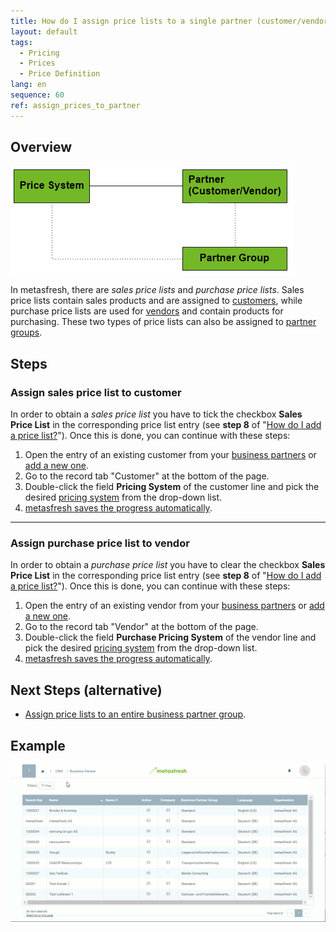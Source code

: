 ```yaml
---
title: How do I assign price lists to a single partner (customer/vendor)?
layout: default
tags:
  - Pricing
  - Prices
  - Price Definition
lang: en
sequence: 60
ref: assign_prices_to_partner
---
```


## Overview
<kbd><img src="assets/price system_assign prices to partner.png" alt="Fig.: Pricing System, Partners and Partner Groups"></kbd>

In metasfresh, there are *sales price lists* and *purchase price lists*. Sales price lists contain sales products and are assigned to [customers](New_business_partner_customer), while purchase price lists are used for [vendors](New_business_partner_vendor) and contain products for purchasing. These two types of price lists can also be assigned to [partner groups](Assign_prices_to_partner_group).

## Steps

### Assign sales price list to customer
In order to obtain a *sales price list* you have to tick the checkbox **Sales Price List** in the corresponding price list entry (see **step 8** of "[How do I add a price list?](Add_price-list)"). Once this is done, you can continue with these steps:

1. Open the entry of an existing customer from your [business partners](Menu) or [add a new one](New_business_partner_customer).
1. Go to the record tab "Customer" at the bottom of the page.
1. Double-click the field **Pricing System** of the customer line and pick the desired [pricing system](Add_price-system) from the drop-down list.
1. [metasfresh saves the progress automatically](Saveindicator).

---

### Assign purchase price list to vendor
In order to obtain a *purchase price list* you have to clear the checkbox **Sales Price List** in the corresponding price list entry (see **step 8** of "[How do I add a price list?](Add_price-list)"). Once this is done, you can continue with these steps:

1. Open the entry of an existing vendor from your [business partners](Menu) or [add a new one](New_business_partner_vendor).
1. Go to the record tab "Vendor" at the bottom of the page.
1. Double-click the field **Purchase Pricing System** of the vendor line and pick the desired [pricing system](Add_price-system) from the drop-down list.
1. [metasfresh saves the progress automatically](Saveindicator).

## Next Steps (alternative)
- [Assign price lists to an entire business partner group](Assign_prices_to_partner_group).

## Example
<kbd><img src="assets/Assign_Prices_to_Partner.gif" alt="GIF: How to assign price lists to a single partner (customer/vendor)"></kbd>
